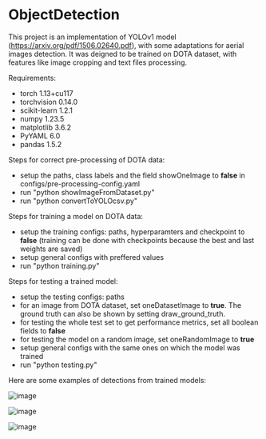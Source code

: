 # ObjectDetection

  This project is an implementation of YOLOv1 model (https://arxiv.org/pdf/1506.02640.pdf), with some adaptations for aerial images detection. It was deigned to be trained on DOTA dataset, with features like image cropping and text files processing.
  
  Requirements:
  
- torch 1.13+cu117
- torchvision 0.14.0
- scikit-learn 1.2.1
- numpy 1.23.5
- matplotlib 3.6.2
- PyYAML 6.0
- pandas 1.5.2  

Steps for correct pre-processing of DOTA data:

- setup the paths, class labels and the field showOneImage to <b>false</b> in configs/pre-processing-config.yaml
- run "python showImageFromDataset.py"
- run "python convertToYOLOcsv.py"

Steps for training a model on DOTA data:

- setup the training configs: paths, hyperparamters and checkpoint to <b>false</b> (training can be done with checkpoints because the best and last weights are saved)
- setup general configs with preffered values
- run "python training.py"

Steps for testing a trained model:

- setup the testing configs: paths
- for an image from DOTA dataset, set oneDatasetImage to <b>true</b>. The ground truth can also be shown by setting draw_ground_truth.
- for testing the whole test set to get performance metrics, set all boolean fields to <b>false</b>
- for testing the model on a random image, set oneRandomImage to <b>true</b>
- setup general configs with the same ones on which the model was trained
- run "python testing.py"

Here are some examples of detections from trained models:

![image](https://github.com/edinitu/ObjectDetection/assets/80175654/9ed96f36-1262-4b69-9f9f-3e530cd54c7b)

![image](https://github.com/edinitu/ObjectDetection/assets/80175654/dec79f73-b5c6-433b-aa49-f2767f38f9af)

![image](https://github.com/edinitu/ObjectDetection/assets/80175654/3e14dae1-d2b8-4448-9733-14c83fb8a306)






